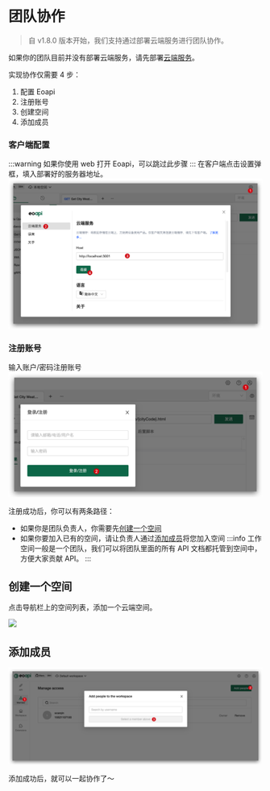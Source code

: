 # 团队协作

> 自 v1.8.0 版本开始，我们支持通过部署云端服务进行团队协作。

如果你的团队目前并没有部署云端服务，请先部署[云端服务](/docs/storage)。

实现协作仅需要 4 步：

1. 配置 Eoapi
2. 注册账号
3. 创建空间
4. 添加成员
### 客户端配置
:::warning
如果你使用 web 打开 Eoapi，可以跳过此步骤
:::
在客户端点击设置弹框，填入部署好的服务器地址。
![](../assets/images/2022-10-09-17-27-12.png)
### 注册账号

输入账户/密码注册账号
![](../assets/images/2022-10-09-17-35-15.png)

注册成功后，你可以有两条路径：

- 如果你是团队负责人，你需要先[创建一个空间](#创建一个空间)
- 如果你要加入已有的空间，请让负责人通过[添加成员](#添加成员)将您加入空间
  :::info
  工作空间一般是一个团队，我们可以将团队里面的所有 API 文档都托管到空间中，方便大家贡献 API。
  :::

## 创建一个空间

点击导航栏上的空间列表，添加一个云端空间。

<img width="700px" src="/assets/images/2022-10-09-17-49-51.png" />

## 添加成员

![](../assets/images/2022-10-09-18-18-51.png)

添加成功后，就可以一起协作了～